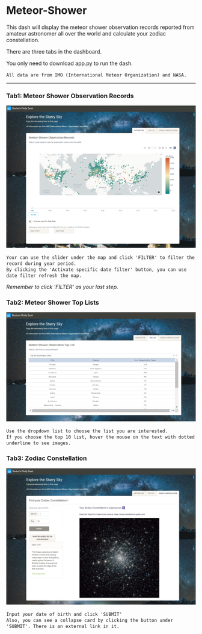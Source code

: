# Meteor-Shower

This dash will display the meteor shower observation records reported from amateur astronomer all over the world and calculate your zodiac constellation.

There are three tabs in the dashboard.

You only need to download app.py to run the dash.

```
All data are from IMO (International Meteor Organization) and NASA.
```

****

### Tab1: Meteor Shower Observation Records

![img1](https://raw.githubusercontent.com/ShXIE-28/Meteor-Shower/main/img/tab1.png)

```
Your can use the slider under the map and click 'FILTER' to filter the record during year period.  
By clicking the 'Activate specific date filter' button, you can use date filter refresh the map.  
```
*Remember to click 'FILTER' as your last step.*

### Tab2: Meteor Shower Top Lists

![img2](https://raw.githubusercontent.com/ShXIE-28/Meteor-Shower/main/img/tab2.png)

```
Use the dropdown list to choose the list you are interested.
If you choose the top 10 list, hover the mouse on the text with dotted underline to see images.
```

### Tab3: Zodiac Constellation

![img3](https://raw.githubusercontent.com/ShXIE-28/Meteor-Shower/main/img/tab3.png)

```
Input your date of birth and click 'SUBMIT'
Also, you can see a collapse card by clicking the button under 'SUBMIT'. There is an external link in it.
```
